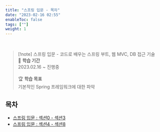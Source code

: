 ```yaml
---
title: "스프링 입문 - 목차"
date: "2023-02-16 02:55"
enableToc: false
tags: [""]
weight: 1
---
```


<br>

> [!note] 스프링 입문 - 코드로 배우는 스프링 부트, 웹 MVC, DB 접근 기술
> <br>
> 📅 **학습 기간** <br>
> 2023.02.16 ~ 진행중
><br><br>
> 🏆 **학습 목표** <br>
> 기본적인 Spring 프레임워크에 대한 파악

## 목차

- [스프링 입문 : 섹션0 - 섹션3](brain/Lecture/kim-spring/spring-intro/spring-basic-01)
- [스프링 입문 : 섹션4 - 섹션8](brain/Lecture/kim-spring/spring-intro/spring-basic-02)